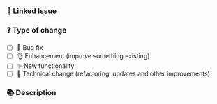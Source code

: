 ### 🔗 Linked Issue

<!-- If your PR has an issue, please specify it like Closes #123 -->

### ❓ Type of change

<!-- What are you changing? Please put an `x` in all `[ ]` below that match your PR purpose. -->

- [ ] 🐞 Bug fix
- [ ] 👌 Enhancement (improve something existing)
- [ ] ✨ New functionality
- [ ] 🧹 Technical change (refactoring, updates and other improvements)

### 📚 Description

<!-- Tell us more about your PR -->
